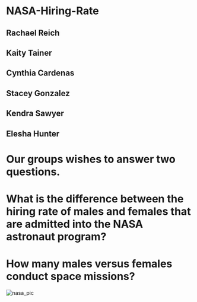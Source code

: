 # NASA-Hiring-Rate

## Rachael Reich 
## Kaity Tainer
## Cynthia Cardenas
## Stacey Gonzalez
## Kendra Sawyer

## Elesha Hunter


# Our groups wishes to answer two questions. 
# What is the difference between the hiring rate of males and females that are admitted into the NASA astronaut program?
# How many males versus females conduct space missions?
![nasa_pic](https://user-images.githubusercontent.com/91227633/169387802-17e64b5e-5d1c-46f0-bea7-03e37390536d.jpg)

